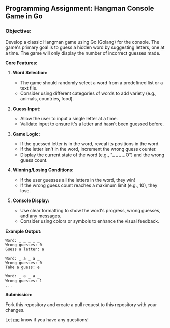 ## Programming Assignment: Hangman Console Game in Go

### Objective:

Develop a classic Hangman game using Go (Golang) for the console. The game's primary goal is to guess a hidden word by suggesting letters, one at a time. The game will only display the number of incorrect guesses made.

**Core Features:**

1.  **Word Selection:**
    *   The game should randomly select a word from a predefined list or a text file.
    *   Consider using different categories of words to add variety (e.g., animals, countries, food).

2.  **Guess Input:**
    *   Allow the user to input a single letter at a time.
    *   Validate input to ensure it's a letter and hasn't been guessed before.

3.  **Game Logic:**
    *   If the guessed letter is in the word, reveal its positions in the word.
    *   If the letter isn't in the word, increment the wrong guess counter.
    *   Display the current state of the word (e.g., "_ _ _ _ O") and the wrong guess count.

4.  **Winning/Losing Conditions:**
    *   If the user guesses all the letters in the word, they win!
    *   If the wrong guess count reaches a maximum limit (e.g., 10), they lose.

5.  **Console Display:**
    *   Use clear formatting to show the word's progress, wrong guesses, and any messages.
    *   Consider using colors or symbols to enhance the visual feedback.

**Example Output:**

```
Word: _ _ _ _ _
Wrong guesses: 0
Guess a letter: a

Word: _ a _ a _
Wrong guesses: 0
Take a guess: e

Word: _ a _ a _
Wrong guesses: 1
...
```

**Submission:**

Fork this repository and create a pull request to this repository with your changes.

Let [me](mailto:paal.gyula@rackforest.hu) know if you have any questions!
